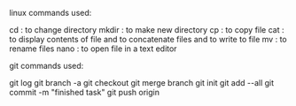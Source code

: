 linux commands used:

cd : to change directory
mkdir : to make new directory
cp : to copy file
cat : to display contents of file and to concatenate files and to write to file
mv : to rename files
nano : to open file in a text editor

git commands used:

git log
git branch -a
git checkout
git merge branch
git init
git add --all
git commit -m "finished task"
git push origin

